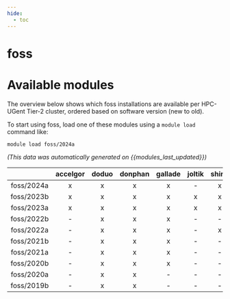 ```yaml
---
hide:
  - toc
---
```


foss
====

# Available modules


The overview below shows which foss installations are available per HPC-UGent Tier-2 cluster, ordered based on software version (new to old).

To start using foss, load one of these modules using a `module load` command like:

```shell
module load foss/2024a
```

*(This data was automatically generated on {{modules_last_updated}})*  

| |accelgor|doduo|donphan|gallade|joltik|shinx|skitty|
| :---: | :---: | :---: | :---: | :---: | :---: | :---: | :---: |
|foss/2024a|x|x|x|x|-|x|x|
|foss/2023b|x|x|x|x|x|x|x|
|foss/2023a|x|x|x|x|x|x|x|
|foss/2022b|-|x|x|x|-|-|-|
|foss/2022a|-|x|x|x|-|x|-|
|foss/2021b|-|x|x|x|-|-|-|
|foss/2021a|-|x|x|x|-|-|-|
|foss/2020b|-|x|x|x|-|-|-|
|foss/2020a|-|x|x|-|-|-|-|
|foss/2019b|-|x|x|-|-|-|-|
